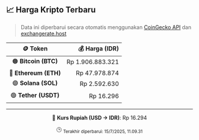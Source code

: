 

<!-- HARGA_KRIPTO -->
## 📈 Harga Kripto Terbaru

> Data ini diperbarui secara otomatis menggunakan [CoinGecko API](https://www.coingecko.com/) dan [exchangerate.host](https://exchangerate.host/)

<div align="center">

| 🪙 Token | 💰 Harga (IDR) |
|:------:|---------------:|
| 🟠 **Bitcoin (BTC)**   | Rp 1.906.883.321 |
| 🔵 **Ethereum (ETH)**  | Rp 47.978.874 |
| 🟣 **Solana (SOL)**    | Rp 2.592.630 |
| 🟢 **Tether (USDT)**   | Rp 16.296 |

---

💱 **Kurs Rupiah (USD → IDR)**: Rp 16.294

🕒 <sub>Terakhir diperbarui: 15/7/2025, 11.09.31</sub>

</div>
<!-- /HARGA_KRIPTO -->